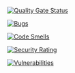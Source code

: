 [![Quality Gate Status](https://sonarcloud.io/api/project_badges/measure?project=wojciechp6_ebiznes-sonarcube-backend&metric=alert_status)](https://sonarcloud.io/summary/new_code?id=wojciechp6_ebiznes-sonarcube-backend)

[![Bugs](https://sonarcloud.io/api/project_badges/measure?project=wojciechp6_ebiznes-sonarcube-backend&metric=bugs)](https://sonarcloud.io/summary/new_code?id=wojciechp6_ebiznes-sonarcube-backend)

[![Code Smells](https://sonarcloud.io/api/project_badges/measure?project=wojciechp6_ebiznes-sonarcube-backend&metric=code_smells)](https://sonarcloud.io/summary/new_code?id=wojciechp6_ebiznes-sonarcube-backend)

[![Security Rating](https://sonarcloud.io/api/project_badges/measure?project=wojciechp6_ebiznes-sonarcube-backend&metric=security_rating)](https://sonarcloud.io/summary/new_code?id=wojciechp6_ebiznes-sonarcube-backend)

[![Vulnerabilities](https://sonarcloud.io/api/project_badges/measure?project=wojciechp6_ebiznes-sonarcube-backend&metric=vulnerabilities)](https://sonarcloud.io/summary/new_code?id=wojciechp6_ebiznes-sonarcube-backend)
